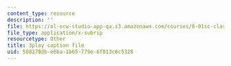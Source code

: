 ```yaml
---
content_type: resource
description: ''
file: https://ol-ocw-studio-app-qa.s3.amazonaws.com/courses/8-01sc-classical-mechanics-fall-2016/508270dbe6ba1b65779e6f013c6c5328_ayIgWaBE0aw.srt
file_type: application/x-subrip
resourcetype: Other
title: 3play caption file
uid: 508270db-e6ba-1b65-779e-6f013c6c5328
---
```

